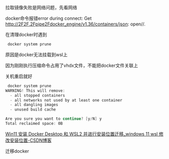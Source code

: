 拉取镜像失败是网络问题，先看网络





docker命令报错error during connect: Get http://2F2F.2Fpipe2Fdocker_engine/v1.36/containers/json: open//.

在清理docker时遇到

```powershell
 docker system prune
```

原因是docker无法挂载到wsl上

因为刚刚执行压缩命令占用了vhdx文件，不能把docker文件关联上

关机重启就好

```powershell
 docker system prune
WARNING! This will remove:
  - all stopped containers
  - all networks not used by at least one container
  - all dangling images
  - unused build cache

Are you sure you want to continue? [y/N] y
Total reclaimed space: 0B
```

[Win11 安装 Docker Desktop 和 WSL2 并进行安装位置迁移_windows 11 wsl 修改安装位置-CSDN博客](https://blog.csdn.net/cn_ljr/article/details/132047516)

迁移docker